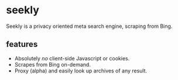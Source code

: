 # seekly
Seekly is a privacy oriented meta search engine, scraping from Bing.

## features
- Absolutely *no* client-side Javascript or cookies.
- Scrapes from Bing on-demand.
- Proxy (alpha) and easily look up archives of any result.